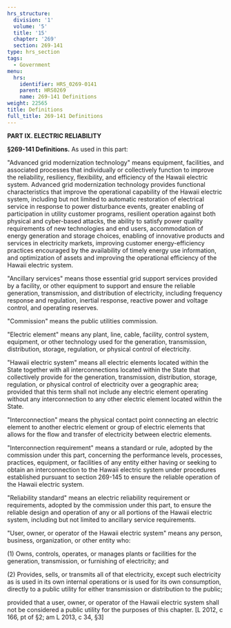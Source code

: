 ```yaml
---
hrs_structure:
  division: '1'
  volume: '5'
  title: '15'
  chapter: '269'
  section: 269-141
type: hrs_section
tags:
  - Government
menu:
  hrs:
    identifier: HRS_0269-0141
    parent: HRS0269
    name: 269-141 Definitions
weight: 22565
title: Definitions
full_title: 269-141 Definitions
---
```

**PART IX. ELECTRIC RELIABILITY**

**§269-141 Definitions.** As used in this part:

"Advanced grid modernization technology" means equipment, facilities, and associated processes that individually or collectively function to improve the reliability, resiliency, flexibility, and efficiency of the Hawaii electric system. Advanced grid modernization technology provides functional characteristics that improve the operational capability of the Hawaii electric system, including but not limited to automatic restoration of electrical service in response to power disturbance events, greater enabling of participation in utility customer programs, resilient operation against both physical and cyber-based attacks, the ability to satisfy power quality requirements of new technologies and end users, accommodation of energy generation and storage choices, enabling of innovative products and services in electricity markets, improving customer energy-efficiency practices encouraged by the availability of timely energy use information, and optimization of assets and improving the operational efficiency of the Hawaii electric system.

"Ancillary services" means those essential grid support services provided by a facility, or other equipment to support and ensure the reliable generation, transmission, and distribution of electricity, including frequency response and regulation, inertial response, reactive power and voltage control, and operating reserves.

"Commission" means the public utilities commission.

"Electric element" means any plant, line, cable, facility, control system, equipment, or other technology used for the generation, transmission, distribution, storage, regulation, or physical control of electricity.

"Hawaii electric system" means all electric elements located within the State together with all interconnections located within the State that collectively provide for the generation, transmission, distribution, storage, regulation, or physical control of electricity over a geographic area; provided that this term shall not include any electric element operating without any interconnection to any other electric element located within the State.

"Interconnection" means the physical contact point connecting an electric element to another electric element or group of electric elements that allows for the flow and transfer of electricity between electric elements.

"Interconnection requirement" means a standard or rule, adopted by the commission under this part, concerning the performance levels, processes, practices, equipment, or facilities of any entity either having or seeking to obtain an interconnection to the Hawaii electric system under procedures established pursuant to section 269-145 to ensure the reliable operation of the Hawaii electric system.

"Reliability standard" means an electric reliability requirement or requirements, adopted by the commission under this part, to ensure the reliable design and operation of any or all portions of the Hawaii electric system, including but not limited to ancillary service requirements.

"User, owner, or operator of the Hawaii electric system" means any person, business, organization, or other entity who:

(1) Owns, controls, operates, or manages plants or facilities for the generation, transmission, or furnishing of electricity; and

(2) Provides, sells, or transmits all of that electricity, except such electricity as is used in its own internal operations or is used for its own consumption, directly to a public utility for either transmission or distribution to the public;

provided that a user, owner, or operator of the Hawaii electric system shall not be considered a public utility for the purposes of this chapter. [L 2012, c 166, pt of §2; am L 2013, c 34, §3]